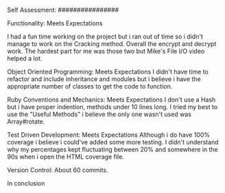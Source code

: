 Self Assessment:
################

Functionality: Meets Expectations

I had a fun time working on the project but i ran out of time so i didn't manage to work on the Cracking method. Overall the encrypt and decrypt work. The hardest part for me was those two but Mike's File I/O video helped a lot.


Object Oriented Programming: Meets Expectations
I didn't have time to refactor and include inheritance and modules but i believe i have the appropriate number of classes to get the code to function.

Ruby Conventions and Mechanics: Meets Expectations
I don't use a Hash but i have proper indention, methods under 10 lines long. I tried my best to use the "Useful Methods" i believe the only one wasn't used was Array#rotate.

Test Driven Development: Meets Expectations
Although i do have 100% coverage i believe i could've added some more testing. I didn't understand why my percentages kept fluctuating between 20% and somewhere in the 90s when i open the HTML coverage file.

Version Control: About 60 commits.


In conclusion
